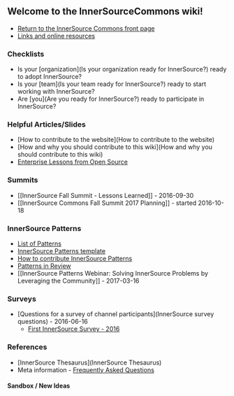 ## Welcome to the InnerSourceCommons wiki!
* [Return to the InnerSource Commons front page](http://paypal.github.io/InnerSourceCommons/)
* [Links and online resources](https://github.com/paypal/InnerSourceCommons/wiki/Links-and-online-resources-for-the-InnerSource-Commons)

### Checklists
* Is your [organization](Is your organization ready for InnerSource?) ready to adopt InnerSource?
* Is your [team](Is your team ready for InnerSource?) ready to start working with InnerSource?
* Are [you](Are you ready for InnerSource?) ready to participate in InnerSource?

### Helpful Articles/Slides
* [How to contribute to the website](How to contribute to the website)
* [How and why you should contribute to this wiki](How and why you should contribute to this wiki)
* [Enterprise Lessons from Open Source](http://www.slideshare.net/jimjag/inner-source-enterprise-lessons-from-the-open-source-community)

### Summits
* [[InnerSource Fall Summit - Lessons Learned]] - 2016-09-30
* [[InnerSource Commons Fall Summit 2017 Planning]] - started 2016-10-18

### InnerSource Patterns
* [List of Patterns](https://github.com/paypal/InnerSourcePatterns#reviewed-patterns-proven-and-reviewed)
* [InnerSource Patterns template](https://github.com/paypal/InnerSourcePatterns/blob/master/meta/pattern-template.md)
* [How to contribute InnerSource Patterns](https://github.com/paypal/InnerSourcePatterns/blob/master/CONTRIBUTING.md)
* [Patterns in Review](https://github.com/paypal/InnerSourcePatterns/pulls)
* [[InnerSource Patterns Webinar: Solving InnerSource Problems by Leveraging the Community]] - 2017-03-16

### Surveys
* [Questions for a survey of channel participants](InnerSource survey questions) - 2016-06-16
    - [First InnerSource Survey - 2016](https://docs.google.com/forms/d/e/1FAIpQLSf1EBbeyYezb_j1U2x1K2YqrDTN7UPZYnYAkre2h5QceI0I4A/viewform?c=0&w=1)

### References
* [InnerSource Thesaurus](InnerSource Thesaurus)
* Meta information - [Frequently Asked Questions](FAQ)

#### Sandbox / New Ideas